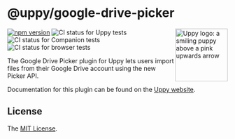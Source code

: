 # @uppy/google-drive-picker

<img src="https://uppy.io/img/logo.svg" width="120" alt="Uppy logo: a smiling puppy above a pink upwards arrow" align="right">

[![npm version](https://img.shields.io/npm/v/@uppy/google-drive-picker.svg?style=flat-square)](https://www.npmjs.com/package/@uppy/google-drive-picker)
![CI status for Uppy tests](https://github.com/transloadit/uppy/workflows/Tests/badge.svg)
![CI status for Companion tests](https://github.com/transloadit/uppy/workflows/Companion/badge.svg)
![CI status for browser tests](https://github.com/transloadit/uppy/workflows/End-to-end%20tests/badge.svg)

The Google Drive Picker plugin for Uppy lets users import files from their
Google Drive account using the new Picker API.

Documentation for this plugin can be found on the
[Uppy website](https://uppy.io/docs/google-drive-picker).

## License

The [MIT License](./LICENSE).
